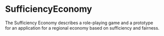 # SufficiencyEconomy
The Sufficiency Economy describes a role-playing game and a prototype for an application for a regional economy based on sufficiency and fairness.
